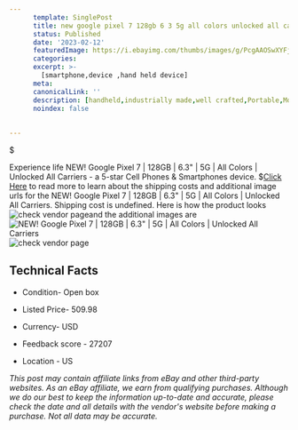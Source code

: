 ```yaml
---
      template: SinglePost
      title: new google pixel 7 128gb 6 3 5g all colors unlocked all carriers
      status: Published
      date: '2023-02-12'
      featuredImage: https://i.ebayimg.com/thumbs/images/g/PcgAAOSwXYFjh-H9/s-l225.jpg
      categories: 
      excerpt: >-
        [smartphone,device ,hand held device]
      meta:
      canonicalLink: ''
      description: [handheld,industrially made,well crafted,Portable,Mobile,Compact,Convenient,Lightweight,Maneuverable,Man-portable,Miniature,Carriable,Hand-held,Light,Holdable,Transportable,Mobile device,Pocket-sized,On-the-go,Wireless,Cordless,Compact size,Convenient size, smartphone,device ,hand held device]
      noindex: false
      
        
---
```

$

Experience life NEW! Google Pixel 7 | 128GB | 6.3" | 5G | All Colors | Unlocked All Carriers - a 5-star Cell Phones & Smartphones device.
$[Click Here](https://www.ebay.com/itm/165782213270?hash=item269963d296%3Ag%3APcgAAOSwXYFjh-H9&mkevt=1&mkcid=1&mkrid=711-53200-19255-0&campid=%253CePNCampaignId%253E&customid=%253CreferenceId%253E&toolid=10049) to read more to learn about the shipping costs and additional image urls for the NEW! Google Pixel 7 | 128GB | 6.3" | 5G | All Colors | Unlocked All Carriers. Shipping cost is undefined. Here is how the product looks ![check vendor page](https://i.ebayimg.com/thumbs/images/g/PcgAAOSwXYFjh-H9/s-l225.jpg)and the additional images are![NEW! Google Pixel 7 | 128GB | 6.3" | 5G | All Colors | Unlocked All Carriers](https://i.ebayimg.com/images/g/PcgAAOSwXYFjh-H9/s-l1600.jpg)![check vendor page](https://origin-galleryplus.ebayimg.com/ws/web/165782213270_2_0_1/225x225.jpg,https://origin-galleryplus.ebayimg.com/ws/web/165782213270_3_0_1/225x225.jpg,https://origin-galleryplus.ebayimg.com/ws/web/165782213270_4_0_1/225x225.jpg,https://origin-galleryplus.ebayimg.com/ws/web/165782213270_5_0_1/225x225.jpg)



 ## Technical Facts 



     
      

 - Condition- Open box 


      

 - Listed Price- 509.98 


      

 - Currency- USD 


      

 - Feedback score - 27207 


      

 - Location - US 


      
      

 *_This post may contain affiliate links from eBay and other third-party websites. As an eBay affiliate, we earn from qualifying purchases. Although we do our best to keep the information up-to-date and accurate, please check the date and all details with the vendor's website before making a purchase. Not all data may be accurate._*






